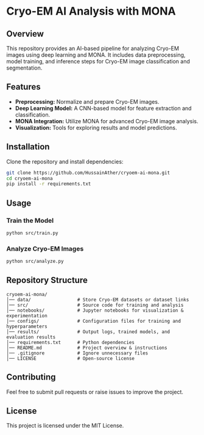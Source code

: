 # Cryo-EM AI Analysis with MONA

## Overview
This repository provides an AI-based pipeline for analyzing Cryo-EM images using deep learning and MONA. It includes data preprocessing, model training, and inference steps for Cryo-EM image classification and segmentation.

## Features
- **Preprocessing:** Normalize and prepare Cryo-EM images.
- **Deep Learning Model:** A CNN-based model for feature extraction and classification.
- **MONA Integration:** Utilize MONA for advanced Cryo-EM image analysis.
- **Visualization:** Tools for exploring results and model predictions.

## Installation
Clone the repository and install dependencies:
```sh
git clone https://github.com/HussainAther/cryoem-ai-mona.git
cd cryoem-ai-mona
pip install -r requirements.txt
```

## Usage
### Train the Model
```sh
python src/train.py
```

### Analyze Cryo-EM Images
```sh
python src/analyze.py
```

## Repository Structure
```
cryoem-ai-mona/
│── data/                 # Store Cryo-EM datasets or dataset links
│── src/                  # Source code for training and analysis
│── notebooks/            # Jupyter notebooks for visualization & experimentation
│── configs/              # Configuration files for training and hyperparameters
│── results/              # Output logs, trained models, and evaluation results
│── requirements.txt      # Python dependencies
│── README.md             # Project overview & instructions
│── .gitignore            # Ignore unnecessary files
│── LICENSE               # Open-source license
```

## Contributing
Feel free to submit pull requests or raise issues to improve the project.

## License
This project is licensed under the MIT License.


